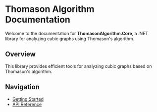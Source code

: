 # Thomason Algorithm Documentation

Welcome to the documentation for **ThomasonAlgorithm.Core**, a .NET library for analyzing cubic graphs using Thomason's algorithm.

## Overview
This library provides efficient tools for analyzing cubic graphs based on Thomason's algorithm.

## Navigation
- [Getting Started](articles/getting-started.md)
- [API Reference](/api/toc.html)